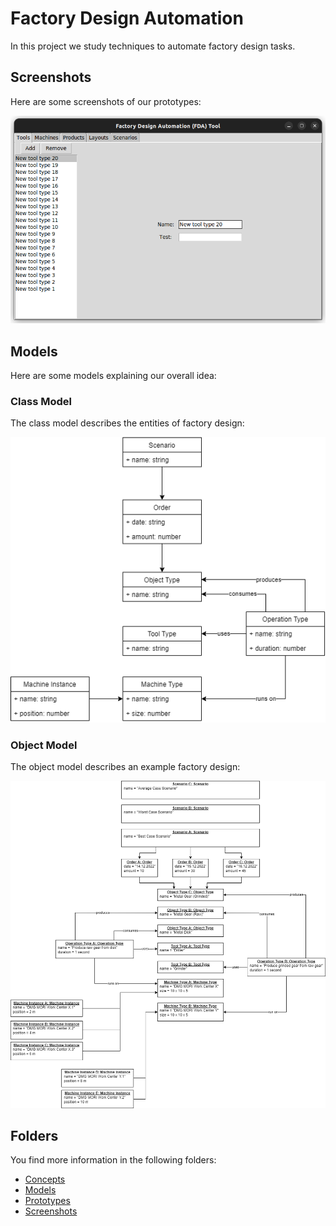 # Factory Design Automation

In this project we study techniques to automate factory design tasks.

## Screenshots

Here are some screenshots of our prototypes:

![Screenshot](./screenshots/advanced-editor.png)

## Models

Here are some models explaining our overall idea:

### Class Model

The class model describes the entities of factory design:

![Class Model](./models/basic/class-model.png)

### Object Model

The object model describes an example factory design:

![Object Model](./models/basic/object-model.png)

## Folders

You find more information in the following folders:

* [Concepts](./concepts)
* [Models](./models)
* [Prototypes](./prototypes)
* [Screenshots](./screenshots)